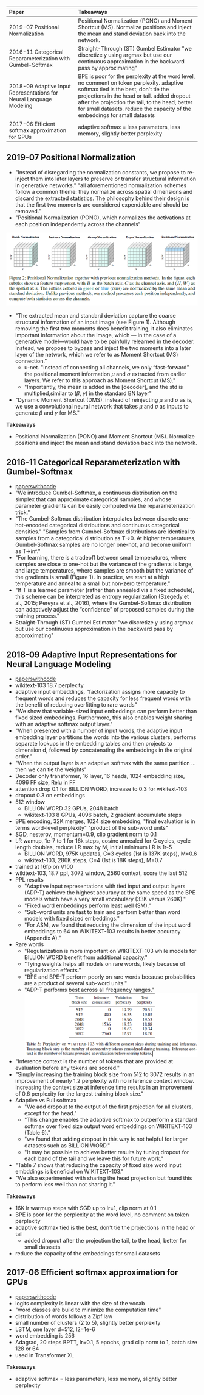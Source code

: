 | Paper | Takeaways |
| :--- | :--- |
| 2019-07 Positional Normalization | Positional Normalization (PONO) and Moment Shortcut (MS). Normalize positions and inject the mean and stand deviation back into the network. |
| 2016-11 Categorical Reparameterization with Gumbel-Softmax | Straight-Through (ST) Gumbel Estimator "we discretize y using argmax but use our continuous approximation in the backward pass by approximating" |
| 2018-09 Adaptive Input Representations for Neural Language Modeling | BPE is poor for the perplexity at the word level, no comment on token perplexity. adaptive softmax tied is the best, don't tie the projections in the head or tail. added dropout after the projection the tail, to the head, better for small datasets. reduce the capacity of the embeddings for small datasets |
| 2017-06 Efficient softmax approximation for GPUs | adaptive softmax = less parameters, less memory, slightly better perplexity |

## 2019-07 Positional Normalization
- "Instead of disregarding the normalization constants, we propose to re-inject them into later layers to preserve or transfer structural information in generative networks."
"all aforementioned normalization schemes follow a common
theme: they normalize across spatial dimensions and discard the extracted statistics. The philosophy behind their design is that the first two moments are considered expendable and should be removed."
- "Positional Normalization (PONO), which normalizes the activations at each position independently across the channels"

![figure 2](/figures/2019-07_Positional_Normalization_Figure_2.png)
- "The extracted mean and standard deviation capture the coarse structural information of an input image (see Figure 1). Although removing the first two moments does benefit training, it also eliminates important information about the image, which — in the case of a generative model—would have to be painfully relearned in the decoder. Instead, we propose to bypass and inject the two moments into a later layer of the network, which we refer to as Moment Shortcut (MS) connection."
    - u-net. "Instead of connecting all channels, we only “fast-forward” the positional moment information $\mu$ and $\sigma$ extracted from earlier layers. We refer to this approach as Moment Shortcut (MS)."
    - "Importantly, the mean is added in the [decoder], and the std is multiplied,similar to ($\beta$, $\gamma$) in the standard BN layer"
- "Dynamic Moment Shortcut (DMS): instead of reinjecting $\mu$ and $\sigma$ as is, we use a convolutional neural network that takes $\mu$ and $\sigma$ as inputs to generate $\beta$ and $\gamma$ for MS."

**Takeaways**
- Positional Normalization (PONO) and Moment Shortcut (MS). Normalize positions and inject the mean and stand deviation back into the network.

## 2016-11 Categorical Reparameterization with Gumbel-Softmax
- [paperswithcode](https://paperswithcode.com/method/gumbel-softmax)
- "We introduce Gumbel-Softmax, a continuous distribution on the simplex that can approximate categorical samples, and whose parameter gradients can be easily computed via the reparameterization trick."
- "The Gumbel-Softmax distribution interpolates between discrete one-hot-encoded categorical distributions and continuous categorical densities." "Samples from Gumbel-Softmax distributions are identical to samples from a categorical distribution as T->0. At higher temperatures, Gumbel-Softmax samples are no longer one-hot, and become uniform as T->inf."
- "For learning, there is a tradeoff between small temperatures, where samples are close to one-hot but the variance of the gradients is large, and large temperatures, where samples are smooth but the variance of the gradients is small (Figure 1). In practice, we start at a high temperature and anneal to a small but non-zero temperature."
- "If T is a learned parameter (rather than annealed via a fixed schedule), this scheme can be interpreted as entropy regularization (Szegedy et al., 2015; Pereyra et al., 2016), where the Gumbel-Softmax distribution can adaptively adjust the “confidence” of proposed samples during the training process."
- Straight-Through (ST) Gumbel Estimator "we discretize y using argmax but use our continuous approximation in the backward pass by approximating"

## 2018-09 Adaptive Input Representations for Neural Language Modeling
- [paperswithcode](https://paperswithcode.com/paper/adaptive-input-representations-for-neural)
- wikitext-103 18.7 perplexity
- adaptive input embeddings, "factorization assigns more capacity to frequent words and reduces the capacity for less frequent words with the benefit of reducing overfitting to rare words"
- "We show that variable-sized input embeddings can perform better than fixed sized embeddings. Furthermore, this also enables weight sharing with an adaptive softmax output layer."
- "When presented with a number of input words, the adaptive input embedding layer partitions the words into the various clusters, performs separate lookups in the embedding tables and then projects to dimension d, followed by concatenating the embeddings in the original order."
- "When the output layer is an adaptive softmax with the same partition ... then we can tie the weights"
- Decoder only transformer, 16 layer, 16 heads, 1024 embedding size, 4096 FF size, Relu in FF
- attention drop 0.1 for BILLION WORD, increase to 0.3 for wikitext-103
- dropout 0.3 on embeddings
- 512 window
    - BILLION WORD 32 GPUs, 2048 batch
    - wikitext-103 8 GPUs, 4096 batch, 2 gradient accumulate steps
- BPE encoding, 32K merges, 1024 size embedding, "final evaluation is in terms word-level perplexity" "product of the sub-word units"
- SGD, nesterov, momentum=0.9, clip gradient norm to 0.1
- LR wamup, 1e-7 to 1 for 16k steps, cosine annealed for C cycles, cycle length doubles, reduce LR max by M, initial minimum LR is 1r-5
    - BILLION WORD, 975K updates, C=3 cycles (1st is 137K steps), M=0.6
    - wikitext-103, 286K steps, C=4 (1st is 18K steps), M=0.7
- trained at 16fp on V100
- wikitext-103, 18.7 ppl, 3072 window, 2560 context, score the last 512
- PPL results
    - "Adaptive input representations with tied input and output layers (ADP-T) achieve the highest accuracy at the same speed as the BPE models which have a very small vocabulary (33K versus 260K)."
    - "Fixed word embeddings perform least well (SM)."
    - "Sub-word units are fast to train and perform better than word models with fixed sized embeddings."
    - "For ASM, we found that reducing the dimension of the input word embeddings to 64 on WIKITEXT-103 results in better accuracy (Appendix A)."
- Rare words
    - "Regularization is more important on WIKITEXT-103 while models for BILLION WORD benefit from additional capacity."
    - "Tying weights helps all models on rare words, likely because of regularization effects."
    - "BPE and BPE-T perform poorly on rare words because probabilities are a product of several sub-word units."
    - "ADP-T performs best across all frequency ranges."
![table 5](/figures/2018_09_Adaptive_Input_Representations_for_Neural_Language_Modeling_Table_5.png)
- "Inference context is the number of tokens that are provided at evaluation before any tokens are scored."
- "Simply increasing the training block size from 512 to 3072 results in an improvement of nearly 1.2 perplexity with no inference context window. Increasing the context size at inference time results in an improvement of 0.6 perplexity for the largest training block size."
- Adaptive vs Full softmax
    - "We add dropout to the output of the first projection for all clusters, except for the head."
    - "This change enables the adaptive softmax to outperform a standard softmax over fixed size output word embeddings on WIKITEXT-103 (Table 6)."
    - "we found that adding dropout in this way is not helpful for larger datasets such as BILLION WORD."
    - "It may be possible to achieve better results by tuning dropout for each band of the tail and we leave this for future work."
- "Table 7 shows that reducing the capacity of fixed size word input embddings is beneficial on WIKITEXT-103."
- "We also experimented with sharing the head projection but found this to perform less well than not sharing it."

**Takeaways**
- 16K lr warmup steps with SGD up to lr=1, clip norm at 0.1
- BPE is poor for the perplexity at the word level, no comment on token perplexity
- adaptive softmax tied is the best, don't tie the projections in the head or tail
    - added dropout after the projection the tail, to the head, better for small datasets
- reduce the capacity of the embeddings for small datasets

## 2017-06 Efficient softmax approximation for GPUs
- [paperswithcode](https://paperswithcode.com/paper/efficient-softmax-approximation-for-gpus)
- logits complexity is linear with the size of the vocab
- "word classes are build to minimize the computation time"
- distribution of words follows a Zipf law
- small number of clusters (2 to 5), slightly better perplexity
- LSTM, one layer d=512, l2=1e-6
- word embedding is 256
- Adagrad, 20 steps BPTT, lr=0.1, 5 epochs, grad clip norm to 1, batch size 128 or 64
- used in Transformer XL

**Takeaways**
- adaptive softmax = less parameters, less memory, slightly better perplexity
